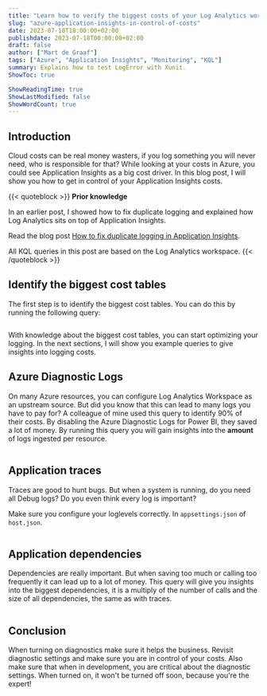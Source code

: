 ```yaml
---
title: "Learn how to verify the biggest costs of your Log Analytics workspace"
slug: "azure-application-insights-in-control-of-costs"
date: 2023-07-18T18:00:00+02:00
publishdate: 2023-07-18T00:00:00+02:00
draft: false
author: ["Mart de Graaf"]
tags: ["Azure", "Application Insights", "Monitoring", "KQL"]
summary: Explains how to test LogError with Xunit.
ShowToc: true

ShowReadingTime: true
ShowLastModified: false
ShowWordCount: true
---
```


## Introduction

Cloud costs can be real money wasters, if you log something you will never need, who is responsible for that? While looking at your costs in Azure, you could see Application Insights as a big cost driver. In this blog post, I will show you how to get in control of your Application Insights costs.

{{< quoteblock >}}
**Prior knowledge**

In an earlier post, I showed how to fix duplicate logging and explained how Log Analytics sits on top of Application Insights.

Read the blog post [How to fix duplicate logging in Application Insights](/posts/duplicate-logging-azure-application-insights).

All KQL queries in this post are based on the Log Analytics workspace.
{{< /quoteblock >}}

## Identify the biggest cost tables

The first step is to identify the biggest cost tables. You can do this by running the following query:

```csl {linenos=table,file=QueryByTable.kusto}
```

With knowledge about the biggest cost tables, you can start optimizing your logging. In the next sections, I will show you example queries to give insights into logging costs.

## Azure Diagnostic Logs

On many Azure resources, you can configure Log Analytics Workspace as an upstream source. But did you know that this can lead to many logs you have to pay for? A colleague of mine used this query to identify 90% of their costs. By disabling the Azure Diagnostic Logs for Power BI, they saved a lot of money. By running this query you will gain insights into the **amount** of logs ingested per resource.

```csl {linenos=table,file=QueryTableByResourceId.kusto}
```

## Application traces

Traces are good to hunt bugs. But when a system is running, do you need all Debug logs? Do you even think every log is important?

Make sure you configure your loglevels correctly. In `appsettings.json` of `host.json`.

```csl {linenos=table,file=AppTracesByCosts.kusto}
```

## Application dependencies

Dependencies are really important. But when saving too much or calling too frequently it can lead up to a lot of money. This query will give you insights into the biggest dependencies, it is a multiply of the number of calls and the size of all dependencies, the same as with traces.

```csl {linenos=table,file=AppDependenciesByCosts.kusto}
```

## Conclusion

When turning on diagnostics make sure it helps the business. Revisit diagnostic settings and make sure you are in control of your costs. Also make sure that when in development, you are critical about the diagnostic settings. When turned on, it won't be turned off soon, because you're the expert!
